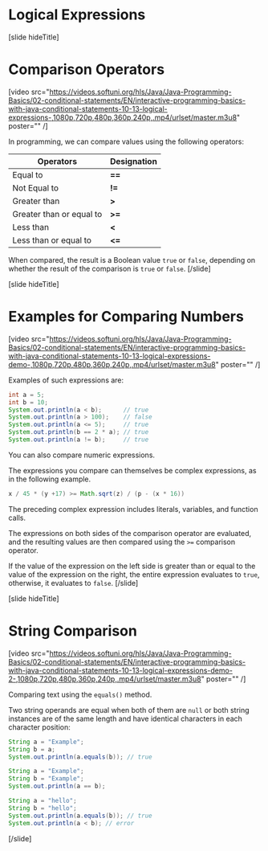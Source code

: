 # Logical Expressions

[slide hideTitle]
# Comparison Operators

[video src="https://videos.softuni.org/hls/Java/Java-Programming-Basics/02-conditional-statements/EN/interactive-programming-basics-with-java-conditional-statements-10-13-logical-expressions-,1080p,720p,480p,360p,240p,.mp4/urlset/master.m3u8" poster="" /]

In programming, we can compare values using the following operators:

|**Operators**|**Designation**|
|---|---|
| Equal to |   **==** |
| Not Equal to |   **!=** |
| Greater than |   **>** |
| Greater than or equal to |   **>=** |
| Less than |   **<** |
| Less than or equal to |   **<=** |

When compared, the result is a Boolean value `true` or `false`, depending on whether the result of the comparison is `true` or `false`.
[/slide]

[slide hideTitle]

# Examples for Comparing Numbers

[video src="https://videos.softuni.org/hls/Java/Java-Programming-Basics/02-conditional-statements/EN/interactive-programming-basics-with-java-conditional-statements-10-13-logical-expressions-demo-,1080p,720p,480p,360p,240p,.mp4/urlset/master.m3u8" poster="" /]

Examples of such expressions are:
```java live
int a = 5;
int b = 10;
System.out.println(a < b);      // true
System.out.println(a > 100);    // false
System.out.println(a <= 5);     // true
System.out.println(b == 2 * a); // true
System.out.println(a != b);     // true
```

You can also compare numeric expressions. 

The expressions you compare can themselves be complex expressions, as in the following example.

```java
x / 45 * (y +17) >= Math.sqrt(z) / (p - (x * 16))
```

The preceding complex expression includes literals, variables, and function calls. 

The expressions on both sides of the comparison operator are evaluated, and the resulting values are then compared using the `>=` comparison operator. 

If the value of the expression on the left side is greater than or equal to the value of the expression on the right, the entire expression evaluates to `true`, otherwise, it evaluates to `false`.
[/slide]

[slide hideTitle]
# String Comparison

[video src="https://videos.softuni.org/hls/Java/Java-Programming-Basics/02-conditional-statements/EN/interactive-programming-basics-with-java-conditional-statements-10-13-logical-expressions-demo-2-,1080p,720p,480p,360p,240p,.mp4/urlset/master.m3u8" poster="" /]

Comparing text using the `equals()` method.

Two string operands are equal when both of them are `null` or both string instances are of the same length and have identical characters in each character position:
```java live
String a = "Examplе";
String b = a;
System.out.println(a.equals(b)); // true
```

```java live
String a = "Examplе";
String b = "Examplе";
System.out.println(a == b);
```

```java live
String a = "hello";
String b = "hello";
System.out.println(a.equals(b)); // true
System.out.println(a < b); // error
```
[/slide]
